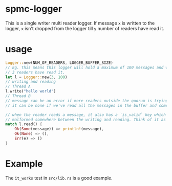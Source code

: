 # spmc-logger
This is a single writer multi reader logger. If message `x` is written to the logger, `x` isn't dropped from the logger till `y` number of readers have read it. 

# usage
```rust
Logger::new(NUM_OF_READERS, LOGGER_BUFFER_SIZE)
// Eg. This means this logger will hold a maximum of 100 messages and will drop a single message when 
// 3 readers have read it.
let l = Logger::new(3, 100)
// writing and reading
// Thread A
l.write("hello world")
// Thread B
// message can be an error if more readers outside the quorum is trying to read a message.
// it can be none if we've read all the messages in the buffer and some if there is a message to be read.

// when the reader reads a message, it also has a `is_valid` key which tells us if the bytes have been
// malformed somewhere between the writing and reading. Think of it as an integrity hash.
match l.read() {
    Ok(Some(message)) => println!(message),
    Ok(None) => (),
    Err(e) => ()
}
```

# Example
The `it_works` test in `src/lib.rs` is a good example.



